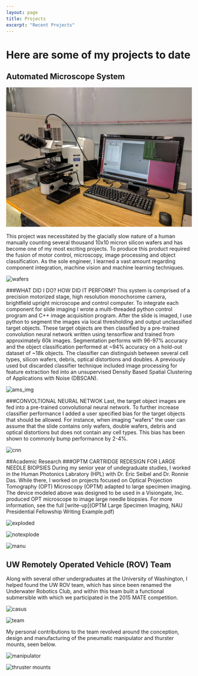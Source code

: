 ```yaml
---
layout: page
title: Projects
excerpt: "Recent Projects"
---
```


# Here are some of my projects to date 


## Automated Microscope System

![ams](/images/ams_2.jpg)

This project was necessitated by the glacially slow nature of a human manually counting several thousand 10x10 micron silicon wafers and has become one of my most exciting projects. To produce this product  required the fusion of motor control, microscopy, image processing and object classification. As the sole engineer, I learned a vast amount regarding component integration, machine vision and machine learning techniques. 

![wafers](wafers_9109B_6.jpg)

###WHAT DID I DO? HOW DID IT PERFORM?
This system is comprised of a precision motorized stage, high resolution monochorome camera, brightfield upright microscope and control computer. To integrate each component for slide imaging I wrote a multi-threaded python control program and C++ image acquisition program. After the slide is imaged, I use python to segment the images via local thresholding and output unclassified target objects. These target objects are then classified by a pre-trained convolution neural network written using tensorflow and trained from approximately 60k images. Segmentation performs with 96-97% accuracy and the object classification performed at ~94% accuracy on a hold-out dataset of ~18k objects. The classifier can distinguish between several cell types, silicon wafers, debris, optical distortions and doubles. A previously used but discarded classifier technique included image processing for feature extraction fed into an unsupervised Density Based Spatial Clustering of Applications with Noise (DBSCAN). 

![ams_img](ams_segmented_imgs.png)

###CONVOLTIONAL NEURAL NETWOK
Last, the target object images are fed into a pre-trained convolutional neural network. To further increase classifier performance I added a user specified bias for the target objects that should be allowed. For instance, when imaging "wafers" the user can assume that the slide contains only wafers, double wafers, debris and optical distortions but does not contain any cell types. This bias has been shown to commonly bump performance by 2-4%. 

![cnn](AMS_CNN_model.jpg)


##Academic Research
###OPTM CARTRIDGE REDESIGN FOR LARGE NEEDLE BIOPSIES
During my senior year of undegraduate studies, I worked in the Human Photonics Labratory (HPL) with Dr. Eric Seibel and Dr. Ronnie Das. While there, I worked on projects focused on Optical Projection Tomography (OPT) Microscopy (OPTM) adapted to large specimen imaging. The device modeled above was designed to be used in a Visiongate, Inc. produced OPT microscope to image large needle biopsies. For more information, see the full [write-up](OPTM Large Specimen Imaging, NAU Presidential Fellowship Writing Example.pdf)

![exploded](exploded,iso,rendered.jpg)

![notexplode](iso2,+nr.png)

![manu](acad_research_optm_cartridge.jpg)

## UW Remotely Operated Vehicle (ROV) Team 
Along with several other undergraduates at the University of Washington, I helped found the UW ROV team, which has since been renamed the Underwater Robotics Club, and within this team built a functional submersible with which we participated in the 2015 MATE competition. 

![casus](casus.jpg)

![team](casus_team.jpg)

My personal contributions to the team revolved around the conception, design and manufacturing of the pneumatic manipulator and thurster mounts, seen below. 

![manipulator](ROV_gripper1.jpg)

![thruster mounts](gripper+thursters.jpg)